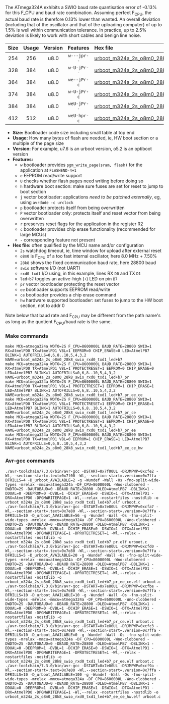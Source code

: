 The ATmega324A exhibits a SWIO baud rate quantisation error of -0.13% for this F_CPU and baud rate combination. Assuming perfect F<sub>CPU</sub>, the actual baud rate is therefore 0.13% lower than wanted. An overall deviation (including that of the oscillator and that of the uploading computer) of up to 1.5% is well within communication tolerance. In practice, up to 2.5% deviation is likely to work with short cables and benign line noise.

|Size|Usage|Version|Features|Hex file|
|:-:|:-:|:-:|:-:|:--|
|254|256|u8.0|`w---jpr--`|[urboot_m324a_2s_o8m0_28k8_swio_rxd0_txd1_led+b7.hex](https://raw.githubusercontent.com/stefanrueger/urboot.hex/main/mcus/atmega324a/watchdog_2_s/internal_oscillator_o%2B7.50%25/%2B8m000000_hz/%2B%2B28k8_baud/uart0_rxd0_txd1/led%2Bb7/urboot_m324a_2s_o8m0_28k8_swio_rxd0_txd1_led%2Bb7.hex)|
|328|384|u8.0|`w-U-jPr--`|[urboot_m324a_2s_o8m0_28k8_swio_rxd0_txd1_led+b7_pr.hex](https://raw.githubusercontent.com/stefanrueger/urboot.hex/main/mcus/atmega324a/watchdog_2_s/internal_oscillator_o%2B7.50%25/%2B8m000000_hz/%2B%2B28k8_baud/uart0_rxd0_txd1/led%2Bb7/urboot_m324a_2s_o8m0_28k8_swio_rxd0_txd1_led%2Bb7_pr.hex)|
|364|384|u8.0|`we--jPr-c`|[urboot_m324a_2s_o8m0_28k8_swio_rxd0_txd1_led+b7_pr_ee_ce.hex](https://raw.githubusercontent.com/stefanrueger/urboot.hex/main/mcus/atmega324a/watchdog_2_s/internal_oscillator_o%2B7.50%25/%2B8m000000_hz/%2B%2B28k8_baud/uart0_rxd0_txd1/led%2Bb7/urboot_m324a_2s_o8m0_28k8_swio_rxd0_txd1_led%2Bb7_pr_ee_ce.hex)|
|374|384|u8.0|`w-U-jPr-c`|[urboot_m324a_2s_o8m0_28k8_swio_rxd0_txd1_led+b7_pr_ce.hex](https://raw.githubusercontent.com/stefanrueger/urboot.hex/main/mcus/atmega324a/watchdog_2_s/internal_oscillator_o%2B7.50%25/%2B8m000000_hz/%2B%2B28k8_baud/uart0_rxd0_txd1/led%2Bb7/urboot_m324a_2s_o8m0_28k8_swio_rxd0_txd1_led%2Bb7_pr_ce.hex)|
|384|384|u8.0|`weU-jPr--`|[urboot_m324a_2s_o8m0_28k8_swio_rxd0_txd1_led+b7_pr_ee.hex](https://raw.githubusercontent.com/stefanrueger/urboot.hex/main/mcus/atmega324a/watchdog_2_s/internal_oscillator_o%2B7.50%25/%2B8m000000_hz/%2B%2B28k8_baud/uart0_rxd0_txd1/led%2Bb7/urboot_m324a_2s_o8m0_28k8_swio_rxd0_txd1_led%2Bb7_pr_ee.hex)|
|412|512|u8.0|`weU-hpr-c`|[urboot_m324a_2s_o8m0_28k8_swio_rxd0_txd1_led+b7_ee_ce_hw.hex](https://raw.githubusercontent.com/stefanrueger/urboot.hex/main/mcus/atmega324a/watchdog_2_s/internal_oscillator_o%2B7.50%25/%2B8m000000_hz/%2B%2B28k8_baud/uart0_rxd0_txd1/led%2Bb7/urboot_m324a_2s_o8m0_28k8_swio_rxd0_txd1_led%2Bb7_ee_ce_hw.hex)|

- **Size:** Bootloader code size including small table at top end
- **Usage:** How many bytes of flash are needed, ie, HW boot section or a multiple of the page size
- **Version:** For example, u7.6 is an urboot version, o5.2 is an optiboot version
- **Features:**
  + `w` bootloader provides `pgm_write_page(sram, flash)` for the application at `FLASHEND-4+1`
  + `e` EEPROM read/write support
  + `U` checks whether flash pages need writing before doing so
  + `h` hardware boot section: make sure fuses are set for reset to jump to boot section
  + `j` vector bootloader: applications *need to be patched externally*, eg, using `avrdude -c urclock`
  + `p` bootloader protects itself from being overwritten
  + `P` vector bootloader only: protects itself and reset vector from being overwritten
  + `r` preserves reset flags for the application in the register R2
  + `c` bootloader provides chip erase functionality (recommended for large MCUs)
  + `-` corresponding feature not present
- **Hex file:** often qualified by the MCU name and/or configuration
  + `2s` watchdog timeout, ie, time window for upload after external reset
  + `o8m0` is F<sub>CPU</sub> of a too fast internal oscillator, here 8.0 MHz + 7.50%
  + `28k8` shows the fixed communication baud rate, here 28800 baud
  + `swio` software I/O (not UART)
  + `rxd0 txd1` I/O using, in this example, lines RX `D0` and TX `D1`
  + `led+b7` toggles an active-high (`+`) LED on pin `B7`
  + `pr` vector bootloader protecting the reset vector
  + `ee` bootloader supports EEPROM read/write
  + `ce` bootloader provides a chip erase command
  + `hw` hardware supported bootloader: set fuses to jump to the HW boot section, not to addr 0


Note below that baud rate and F<sub>CPU</sub> may be different from the path name's as long as the quotient F<sub>CPU</sub>/baud rate is the same.

### Make commands
```
make MCU=atmega324a WDTO=2S F_CPU=8600000L BAUD_RATE=28800 SWIO=1 RX=AtmelPD0 TX=AtmelPD1 VBL=1 EEPROM=0 CHIP_ERASE=0 LED=AtmelPB7 BLINK=1 AUTOFRILLS=0,6,8..10,5,4,3,2 NAME=urboot_m324a_2s_o8m0_28k8_swio_rxd0_txd1_led+b7
make MCU=atmega324a WDTO=2S F_CPU=8600000L BAUD_RATE=28800 SWIO=1 RX=AtmelPD0 TX=AtmelPD1 VBL=1 PROTECTRESET=1 EEPROM=0 CHIP_ERASE=0 LED=AtmelPB7 BLINK=1 AUTOFRILLS=0,6,8..10,5,4,3,2 NAME=urboot_m324a_2s_o8m0_28k8_swio_rxd0_txd1_led+b7_pr
make MCU=atmega324a WDTO=2S F_CPU=8600000L BAUD_RATE=28800 SWIO=1 RX=AtmelPD0 TX=AtmelPD1 VBL=1 PROTECTRESET=1 EEPROM=1 CHIP_ERASE=1 LED=AtmelPB7 BLINK=1 AUTOFRILLS=0,6,8..10,5,4,3,2 NAME=urboot_m324a_2s_o8m0_28k8_swio_rxd0_txd1_led+b7_pr_ee_ce
make MCU=atmega324a WDTO=2S F_CPU=8600000L BAUD_RATE=28800 SWIO=1 RX=AtmelPD0 TX=AtmelPD1 VBL=1 PROTECTRESET=1 EEPROM=0 CHIP_ERASE=1 LED=AtmelPB7 BLINK=1 AUTOFRILLS=0,6,8..10,5,4,3,2 NAME=urboot_m324a_2s_o8m0_28k8_swio_rxd0_txd1_led+b7_pr_ce
make MCU=atmega324a WDTO=2S F_CPU=8600000L BAUD_RATE=28800 SWIO=1 RX=AtmelPD0 TX=AtmelPD1 VBL=1 PROTECTRESET=1 EEPROM=1 CHIP_ERASE=0 LED=AtmelPB7 BLINK=1 AUTOFRILLS=0,6,8..10,5,4,3,2 NAME=urboot_m324a_2s_o8m0_28k8_swio_rxd0_txd1_led+b7_pr_ee
make MCU=atmega324a WDTO=2S F_CPU=8600000L BAUD_RATE=28800 SWIO=1 RX=AtmelPD0 TX=AtmelPD1 VBL=0 EEPROM=1 CHIP_ERASE=1 LED=AtmelPB7 BLINK=1 AUTOFRILLS=0,6,8..10,5,4,3,2 NAME=urboot_m324a_2s_o8m0_28k8_swio_rxd0_txd1_led+b7_ee_ce_hw
```

### Avr-gcc commands
```
./avr-toolchain/7.3.0/bin/avr-gcc -DSTART=0x7f00UL -DRJMPWP=0xcfe2 -Wl,--section-start=.text=0x7f00 -Wl,--section-start=.version=0x7ffa -DFRILLS=4 -D_urboot_AVAILABLE=2 -g -Wundef -Wall -Os -fno-split-wide-types -mrelax -mmcu=atmega324a -DF_CPU=8600000L -Wno-clobbered -DWDTO=2S -DAUTOBAUD=0 -DBAUD_RATE=28800 -DLED=AtmelPB7 -DBLINK=1 -DDUAL=0 -DEEPROM=0 -DVBL=1 -DCHIP_ERASE=0 -DSWIO=1 -DTX=AtmelPD1 -DRX=AtmelPD0 -DPGMWRITEPAGE=1 -Wl,--relax -nostartfiles -nostdlib -o urboot_m324a_2s_o8m0_28k8_swio_rxd0_txd1_led+b7.elf urboot.c
./avr-toolchain/7.3.0/bin/avr-gcc -DSTART=0x7e80UL -DRJMPWP=0xcfa7 -Wl,--section-start=.text=0x7e80 -Wl,--section-start=.version=0x7ffa -DFRILLS=10 -D_urboot_AVAILABLE=56 -g -Wundef -Wall -Os -fno-split-wide-types -mrelax -mmcu=atmega324a -DF_CPU=8600000L -Wno-clobbered -DWDTO=2S -DAUTOBAUD=0 -DBAUD_RATE=28800 -DLED=AtmelPB7 -DBLINK=1 -DDUAL=0 -DEEPROM=0 -DVBL=1 -DCHIP_ERASE=0 -DSWIO=1 -DTX=AtmelPD1 -DRX=AtmelPD0 -DPGMWRITEPAGE=1 -DPROTECTRESET=1 -Wl,--relax -nostartfiles -nostdlib -o urboot_m324a_2s_o8m0_28k8_swio_rxd0_txd1_led+b7_pr.elf urboot.c
./avr-toolchain/7.3.0/bin/avr-gcc -DSTART=0x7e80UL -DRJMPWP=0xcfd0 -Wl,--section-start=.text=0x7e80 -Wl,--section-start=.version=0x7ffa -DFRILLS=5 -D_urboot_AVAILABLE=20 -g -Wundef -Wall -Os -fno-split-wide-types -mrelax -mmcu=atmega324a -DF_CPU=8600000L -Wno-clobbered -DWDTO=2S -DAUTOBAUD=0 -DBAUD_RATE=28800 -DLED=AtmelPB7 -DBLINK=1 -DDUAL=0 -DEEPROM=1 -DVBL=1 -DCHIP_ERASE=1 -DSWIO=1 -DTX=AtmelPD1 -DRX=AtmelPD0 -DPGMWRITEPAGE=1 -DPROTECTRESET=1 -Wl,--relax -nostartfiles -nostdlib -o urboot_m324a_2s_o8m0_28k8_swio_rxd0_txd1_led+b7_pr_ee_ce.elf urboot.c
./avr-toolchain/7.3.0/bin/avr-gcc -DSTART=0x7e80UL -DRJMPWP=0xcfbe -Wl,--section-start=.text=0x7e80 -Wl,--section-start=.version=0x7ffa -DFRILLS=10 -D_urboot_AVAILABLE=10 -g -Wundef -Wall -Os -fno-split-wide-types -mrelax -mmcu=atmega324a -DF_CPU=8600000L -Wno-clobbered -DWDTO=2S -DAUTOBAUD=0 -DBAUD_RATE=28800 -DLED=AtmelPB7 -DBLINK=1 -DDUAL=0 -DEEPROM=0 -DVBL=1 -DCHIP_ERASE=1 -DSWIO=1 -DTX=AtmelPD1 -DRX=AtmelPD0 -DPGMWRITEPAGE=1 -DPROTECTRESET=1 -Wl,--relax -nostartfiles -nostdlib -o urboot_m324a_2s_o8m0_28k8_swio_rxd0_txd1_led+b7_pr_ce.elf urboot.c
./avr-toolchain/7.3.0/bin/avr-gcc -DSTART=0x7e80UL -DRJMPWP=0xcfc3 -Wl,--section-start=.text=0x7e80 -Wl,--section-start=.version=0x7ffa -DFRILLS=10 -D_urboot_AVAILABLE=0 -g -Wundef -Wall -Os -fno-split-wide-types -mrelax -mmcu=atmega324a -DF_CPU=8600000L -Wno-clobbered -DWDTO=2S -DAUTOBAUD=0 -DBAUD_RATE=28800 -DLED=AtmelPB7 -DBLINK=1 -DDUAL=0 -DEEPROM=1 -DVBL=1 -DCHIP_ERASE=0 -DSWIO=1 -DTX=AtmelPD1 -DRX=AtmelPD0 -DPGMWRITEPAGE=1 -DPROTECTRESET=1 -Wl,--relax -nostartfiles -nostdlib -o urboot_m324a_2s_o8m0_28k8_swio_rxd0_txd1_led+b7_pr_ee.elf urboot.c
./avr-toolchain/7.3.0/bin/avr-gcc -DSTART=0x7e00UL -DRJMPWP=0xcf9a -Wl,--section-start=.text=0x7e00 -Wl,--section-start=.version=0x7ffa -DFRILLS=10 -D_urboot_AVAILABLE=100 -g -Wundef -Wall -Os -fno-split-wide-types -mrelax -mmcu=atmega324a -DF_CPU=8600000L -Wno-clobbered -DWDTO=2S -DAUTOBAUD=0 -DBAUD_RATE=28800 -DLED=AtmelPB7 -DBLINK=1 -DDUAL=0 -DEEPROM=1 -DVBL=0 -DCHIP_ERASE=1 -DSWIO=1 -DTX=AtmelPD1 -DRX=AtmelPD0 -DPGMWRITEPAGE=1 -Wl,--relax -nostartfiles -nostdlib -o urboot_m324a_2s_o8m0_28k8_swio_rxd0_txd1_led+b7_ee_ce_hw.elf urboot.c
```

